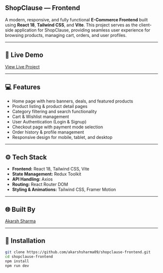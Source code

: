 ## ShopClause — Frontend

A modern, responsive, and fully functional **E-Commerce Frontend** built using **React 18**, **Tailwind CSS**, and **Vite**. This project serves as the client-side application for ShopClause, providing seamless user experience for browsing products, managing cart, orders, and user profiles.


---


## 🔗 Live Demo
[View Live Project](https://shopclause.netlify.app/)


---


## 💻 Features
- Home page with hero banners, deals, and featured products
- Product listing & product detail pages
- Category filtering and search functionality
- Cart & Wishlist management
- User Authentication (Login & Signup)
- Checkout page with payment mode selection
- Order history & profile management
- Responsive design for mobile, tablet, and desktop


---


## ⚙️ Tech Stack
- **Frontend:** React 18, Tailwind CSS, Vite
- **State Management:** Redux Toolkit
- **API Handling:** Axios
- **Routing:** React Router DOM
- **Styling & Animations:** Tailwind CSS, Framer Motion


---


## 🌐 Built By
[Akarsh Sharma](https://akarshcodes.netlify.app/)


---

## 🚀 Installation
```bash
git clone https://github.com/akarshsharma09/shopclause-frontend.git
cd shopclause-frontend
npm install
npm run dev



